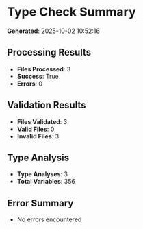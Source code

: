 
# Type Check Summary

**Generated**: 2025-10-02 10:52:16

## Processing Results
- **Files Processed**: 3
- **Success**: True
- **Errors**: 0

## Validation Results
- **Files Validated**: 3
- **Valid Files**: 0
- **Invalid Files**: 3

## Type Analysis
- **Type Analyses**: 3
- **Total Variables**: 356

## Error Summary
- No errors encountered
